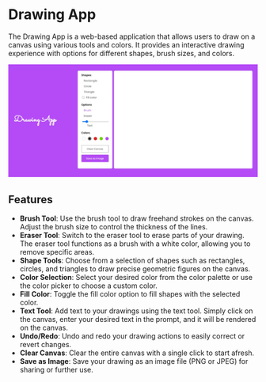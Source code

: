 # Drawing App

The Drawing App is a web-based application that allows users to draw on a canvas using various tools and colors. It provides an interactive drawing experience with options for different shapes, brush sizes, and colors.

![Drawing App Screenshot](./drawing-app-screenshot.jpeg)

## Features

- **Brush Tool**: Use the brush tool to draw freehand strokes on the canvas. Adjust the brush size to control the thickness of the lines.
- **Eraser Tool**: Switch to the eraser tool to erase parts of your drawing. The eraser tool functions as a brush with a white color, allowing you to remove specific areas.
- **Shape Tools**: Choose from a selection of shapes such as rectangles, circles, and triangles to draw precise geometric figures on the canvas.
- **Color Selection**: Select your desired color from the color palette or use the color picker to choose a custom color.
- **Fill Color**: Toggle the fill color option to fill shapes with the selected color.
- **Text Tool**: Add text to your drawings using the text tool. Simply click on the canvas, enter your desired text in the prompt, and it will be rendered on the canvas.
- **Undo/Redo**: Undo and redo your drawing actions to easily correct or revert changes.
- **Clear Canvas**: Clear the entire canvas with a single click to start afresh.
- **Save as Image**: Save your drawing as an image file (PNG or JPEG) for sharing or further use.
